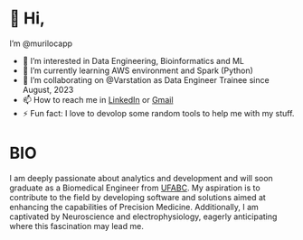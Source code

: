 # 👋 Hi,
I’m @murilocapp
- 👀 I’m interested in Data Engineering, Bioinformatics and ML
- 🌱 I’m currently learning AWS environment and Spark (Python)
- 💞️ I’m collaborating on @Varstation as Data Engineer Trainee since August, 2023
- 📫 How to reach me in [LinkedIn](https://www.linkedin.com/in/murilo-cardoso-dos-santos-appugliese-351352230) or [Gmail](mu.appugliese@gmail.com)
- ⚡ Fun fact: I love to devolop some random tools to help me with my stuff.

# BIO
I am deeply passionate about analytics and development and will soon graduate as a Biomedical Engineer from [UFABC](https://www.ufabc.edu.br). My aspiration is to contribute to the field by developing software and solutions aimed at enhancing the capabilities of Precision Medicine. Additionally, I am captivated by Neuroscience and electrophysiology, eagerly anticipating where this fascination may lead me.
<!---
murilocapp/murilocapp is a ✨ special ✨ repository because its `README.md` (this file) appears on your GitHub profile.
You can click the Preview link to take a look at your changes.
--->
